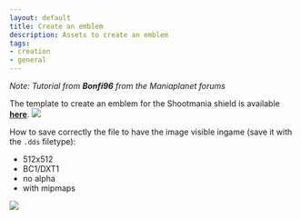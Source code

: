 ```yaml
---
layout: default
title: Create an emblem
description: Assets to create an emblem
tags:
- creation
- general
---
```

*Note: Tutorial from **Bonfi96** from the Maniaplanet forums*

The template to create an emblem for the Shootmania shield is available [**here**][1].
![][2]

How to save correctly the file to have the image visible ingame (save it with the `.dds` filetype):

* 512x512
* BC1/DXT1
* no alpha
* with mipmaps

![][3]

[1]: ./assets/Emblem_Template.psd
[2]: ./img/Emblem_Template.png
[3]: ./img/Emblem_SaveSettings.png
